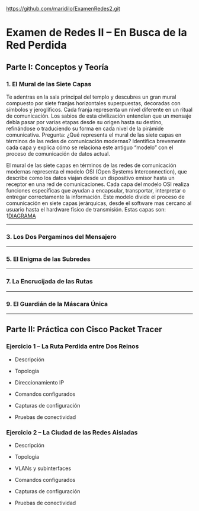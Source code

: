 
https://github.com/maridilo/ExamenRedes2.git

# Examen de Redes II – En Busca de la Red Perdida

## Parte I: Conceptos y Teoría

### 1. El Mural de las Siete Capas
Te adentras en la sala principal del templo y descubres un gran mural compuesto por siete franjas horizontales superpuestas, decoradas con símbolos y jeroglíficos. Cada franja representa un nivel diferente en un ritual de comunicación. Los sabios de esta civilización entendían que un mensaje debía pasar por varias etapas desde su origen hasta su destino, refinándose o traduciendo su forma en cada nivel de la pirámide comunicativa. 
Pregunta: ¿Qué representa el mural de las siete capas en términos de las redes de comunicación modernas? Identifica brevemente cada capa y explica cómo se relaciona este antiguo “modelo” con el proceso de comunicación de datos actual.


El mural de las siete capas en términos de las redes de comunicación modernas representa el modelo OSI (Open Systems Interconnection), que describe como los datos viajan desde un dispositivo emisor hasta un receptor en una red de comunicaciones. Cada capa del modelo OSI realiza funciones específicas que ayudan a encapsular, transportar, interpretar o entregar correctamente la información.
Este modelo divide el proceso de comunicación en siete capas jerárquicas, desde el software mas cercano al usuario hasta el hardware físico de transmisión. Estas capas son:
1[DIAGRAMA](./imagen_2025-04-04_161130137.png)

---
   
### 3. Los Dos Pergaminos del Mensajero

---
   
### 5. El Enigma de las Subredes

---
   
### 7. La Encrucijada de las Rutas

---
   
### 9. El Guardián de la Máscara Única

---

## Parte II: Práctica con Cisco Packet Tracer
### Ejercicio 1 – La Ruta Perdida entre Dos Reinos

- Descripción
  
- Topología
  
- Direccionamiento IP
  
- Comandos configurados
  
- Capturas de configuración
  
- Pruebas de conectividad
  

### Ejercicio 2 – La Ciudad de las Redes Aisladas
- Descripción
  
- Topología
  
- VLANs y subinterfaces
  
- Comandos configurados
  
- Capturas de configuración
  
- Pruebas de conectividad
  
